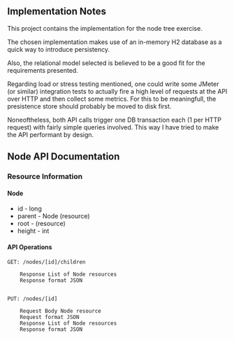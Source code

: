 ## Implementation Notes

This project contains the implementation for the node tree exercise.

The chosen implementation makes use of an in-memory H2 database as a quick way to introduce persistency. 

Also, the relational model selected is believed to be a good fit for the requirements presented.

Regarding load or stress testing mentioned, one could write some JMeter (or similar) integration tests to actually fire a high level of requests at the API over HTTP and then collect some metrics. For this to be meaningfull, the presistence store should probably be moved to disk first.

Noneoftheless, both API calls trigger one DB transaction each (1 per HTTP request) with fairly simple queries involved. This way I have tried to make the API performant by design.


## Node API Documentation

### Resource Information

#### Node
* id - long
* parent - Node (resource)
* root - (resource)
* height - int

#### API Operations
	GET: /nodes/[id]/children
	
		Response List of Node resources 
		Response format JSON


	PUT: /nodes/[id]
		
		Request Body Node resource
		Request format JSON
		Response List of Node resources 
		Response format JSON




